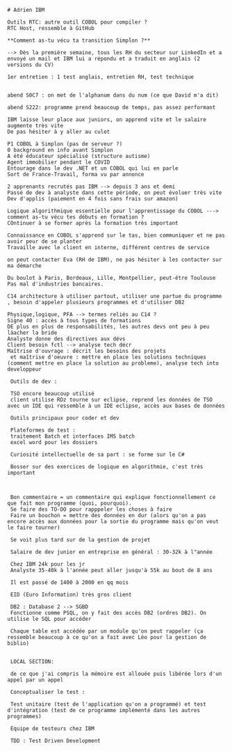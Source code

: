     # Adrien IBM 

    Outils RTC: autre outil COBOL pour compiler ?
    RTC Host, ressemble à GitHub

    **Comment as-tu vécu ta transition Simplon ?** 

    --> Dès la première semaine, tous les RH du secteur sur LinkedIn et a envoyé un mail et IBM lui a répondu et a traduit en anglais (2 versions du CV)

    1er entretien : 1 test anglais, entretien RH, test technique


    abend S0C7 : on met de l'alphanum dans du num (ce que David m'a dit)

    abend S222: programme prend beaucoup de temps, pas assez performant

    IBM laisse leur place aux juniors, on apprend vite et le salaire augmente très vite
    De pas hésiter à y aller au culot 

    P1 COBOL à Simplon (pas de serveur ?)
    0 background en info avant Simplon
    A été éducateur spécialisé (structure autisme)
    Agent immobilier pendant le COVID
    Entourage dans le dev .NET et un COBOL qui lui en parle
    Sort de France-Travail, forma vu par annonce

    2 apprenants recrutés pas IBM --> depuis 3 ans et demi
    Passé de dev à analyste dans cette période, on peut évoluer très vite
    Dev d'applis (paiement en 4 fois sans frais sur amazon) 
    
    Logique algorithmique essentielle pour l'apprentissage du COBOL ---> comment as-tu vécu tes débuts en formation ? 
    COntinuer à se former après la formation très important

    Connaissance en COBOL s'apprend sur le tas, bien communiquer et ne pas avoir peur de se planter 
    Travaille avec le client en interne, différent centres de service

    on peut contacter Eva (RH de IBM), ne pas hésiter à les contacter sur ma démarche

    Du boulot à Paris, Bordeaux, Lille, Montpellier, peut-être Toulouse
    Pas mal d'industries bancaires.

    C14 architecture à utiliser partout, utiliser une partue du programme , besoin d'appeler plusieurs programmes et d'utiliser DB2

    Physique,logique, PFA --> termes reliés au C14 ?
    Signe 40 : accès à tous types de formations
    DE plus en plus de responsabilités, les autres devs ont peu à peu làacher la bride
    Analyste donne des directives aux dévs 
    Client besoin fctl --> analyse tech décr
    Maîtrise d'ouvrage : décrit les besoins des projets
     et maîtrise d'oeuvre : mettre en place les solutions techniques (comment mettre en place la solution au probleme), analyse tech into developpeur

     Outils de dev : 
     
     TSO encore beaucoup utilisé 
     client utilise RDz tourne sur eclipse, reprend les données de TSO avec un IDE qui ressemble à un IDE eclipse, accès aux bases de données

     Outils principaux pour coder et dev

     Plateformes de test :
     traitement Batch et interfaces IMS batch
     excel word pour les dossiers

     Curiosité intellectuelle de sa part : se forme sur le C#

     Bosser sur des exercices de logique en algorithmie, c'est très important 



     Bon commentaire = un commentaire qui explique fonctionnellement ce que fait mon programme (quoi, pourquoi). 
     Se faire des TO-DO pour rapppeler les choses à faire
     Faire un bouchon = mettre des données en dur (alors qu'on a pas encore accès aux données pour la sortie du programme mais qu'on veut le faire tourner)

     Se voit plus tard sur de la gestion de projet

     Salaire de dev junior en entreprise en général : 30-32k à l"année

     Chez IBM 24k pour les jr
     Analyste 35-40k à l'année peut aller jusqu'à 55k au bout de 8 ans

     Il est passé de 1400 à 2000 en qq mois 

     EID (Euro Information) très gros client

     DB2 : Database 2 --> SGBD
     Fonctionne comme PSQL, on y fait des accès DB2 (ordres DB2). On utilise le SQL pour accéder 

     Chaque table est accédée par un module qu'on peut rappeler (ça ressemble beaucoup à ce qu'on a fait avec Léo pour la gestion de biblio)


     LOCAL SECTION:

     de ce que j'ai compris la mémoire est allouée puis libérée lors d'un appel par un appel

     Conceptualiser le test :

     Test unitaire (test de l'application qu'on a programmé) et test d'intégration (test de ce programme implémenté dans les autres programmes)

     Equipe de testeurs chez IBM

     TDD : Test Driven Development